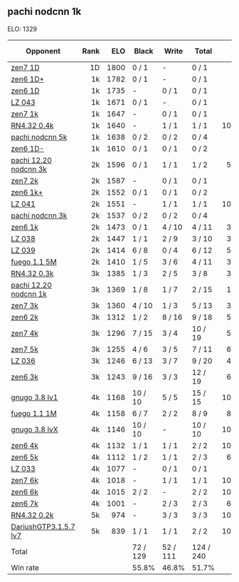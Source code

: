 ## pachi nodcnn 1k ##

ELO: 1329

Opponent | Rank | ELO | Black | Write | Total | Win rate
---------|-----:|----:|-------|-------|-------|-------:
[zen7 1D](zen7%201D.md) | 1D | 1800 | 0 / 1 | - | 0 / 1 | 0.0%
[zen6 1D+](zen6%201D+.md) | 1k | 1782 | 0 / 1 | - | 0 / 1 | 0.0%
[zen6 1D](zen6%201D.md) | 1k | 1735 | - | 0 / 1 | 0 / 1 | 0.0%
[LZ 043](LZ%20043.md) | 1k | 1671 | 0 / 1 | - | 0 / 1 | 0.0%
[zen7 1k](zen7%201k.md) | 1k | 1647 | - | 0 / 1 | 0 / 1 | 0.0%
[RN4.32 0.4k](RN4.32%200.4k.md) | 1k | 1640 | - | 1 / 1 | 1 / 1 | 100.0%
[pachi nodcnn 5k](pachi%20nodcnn%205k.md) | 1k | 1638 | 0 / 2 | 0 / 2 | 0 / 4 | 0.0%
[zen6 1D-](zen6%201D-.md) | 1k | 1610 | 0 / 1 | 0 / 1 | 0 / 2 | 0.0%
[pachi 12.20 nodcnn 3k](pachi%2012.20%20nodcnn%203k.md) | 2k | 1596 | 0 / 1 | 1 / 1 | 1 / 2 | 50.0%
[zen7 2k](zen7%202k.md) | 2k | 1587 | - | 0 / 1 | 0 / 1 | 0.0%
[zen6 1k+](zen6%201k+.md) | 2k | 1552 | 0 / 1 | 0 / 1 | 0 / 2 | 0.0%
[LZ 041](LZ%20041.md) | 2k | 1551 | - | 1 / 1 | 1 / 1 | 100.0%
[pachi nodcnn 3k](pachi%20nodcnn%203k.md) | 2k | 1537 | 0 / 2 | 0 / 2 | 0 / 4 | 0.0%
[zen6 1k](zen6%201k.md) | 2k | 1473 | 0 / 1 | 4 / 10 | 4 / 11 | 36.4%
[LZ 038](LZ%20038.md) | 2k | 1447 | 1 / 1 | 2 / 9 | 3 / 10 | 30.0%
[LZ 039](LZ%20039.md) | 2k | 1414 | 6 / 8 | 0 / 4 | 6 / 12 | 50.0%
[fuego 1.1 5M](fuego%201.1%205M.md) | 2k | 1410 | 1 / 5 | 3 / 6 | 4 / 11 | 36.4%
[RN4.32 0.3k](RN4.32%200.3k.md) | 3k | 1385 | 1 / 3 | 2 / 5 | 3 / 8 | 37.5%
[pachi 12.20 nodcnn 1k](pachi%2012.20%20nodcnn%201k.md) | 3k | 1369 | 1 / 8 | 1 / 7 | 2 / 15 | 13.3%
[zen7 3k](zen7%203k.md) | 3k | 1360 | 4 / 10 | 1 / 3 | 5 / 13 | 38.5%
[zen6 2k](zen6%202k.md) | 3k | 1312 | 1 / 2 | 8 / 16 | 9 / 18 | 50.0%
[zen7 4k](zen7%204k.md) | 3k | 1296 | 7 / 15 | 3 / 4 | 10 / 19 | 52.6%
[zen7 5k](zen7%205k.md) | 3k | 1255 | 4 / 6 | 3 / 5 | 7 / 11 | 63.6%
[LZ 036](LZ%20036.md) | 3k | 1246 | 6 / 13 | 3 / 7 | 9 / 20 | 45.0%
[zen6 3k](zen6%203k.md) | 3k | 1243 | 9 / 16 | 3 / 3 | 12 / 19 | 63.2%
[gnugo 3.8 lv1](gnugo%203.8%20lv1.md) | 4k | 1168 | 10 / 10 | 5 / 5 | 15 / 15 | 100.0%
[fuego 1.1 1M](fuego%201.1%201M.md) | 4k | 1158 | 6 / 7 | 2 / 2 | 8 / 9 | 88.9%
[gnugo 3.8 lvX](gnugo%203.8%20lvX.md) | 4k | 1146 | 10 / 10 | - | 10 / 10 | 100.0%
[zen6 4k](zen6%204k.md) | 4k | 1132 | 1 / 1 | 1 / 1 | 2 / 2 | 100.0%
[zen6 5k](zen6%205k.md) | 4k | 1112 | 1 / 2 | 1 / 1 | 2 / 3 | 66.7%
[LZ 033](LZ%20033.md) | 4k | 1077 | - | 0 / 1 | 0 / 1 | 0.0%
[zen7 6k](zen7%206k.md) | 4k | 1018 | - | 1 / 1 | 1 / 1 | 100.0%
[zen6 6k](zen6%206k.md) | 4k | 1015 | 2 / 2 | - | 2 / 2 | 100.0%
[zen6 7k](zen6%207k.md) | 4k | 1001 | - | 2 / 3 | 2 / 3 | 66.7%
[RN4.32 0.2k](RN4.32%200.2k.md) | 5k | 974 | - | 3 / 3 | 3 / 3 | 100.0%
[DariushGTP3.1.5.7 lv7](DariushGTP3.1.5.7%20lv7.md) | 5k | 839 | 1 / 1 | 1 / 1 | 2 / 2 | 100.0%
Total | | | 72 / 129 | 52 / 111 | 124 / 240 | 
Win rate| | | 55.8% | 46.8% | 51.7% | 

